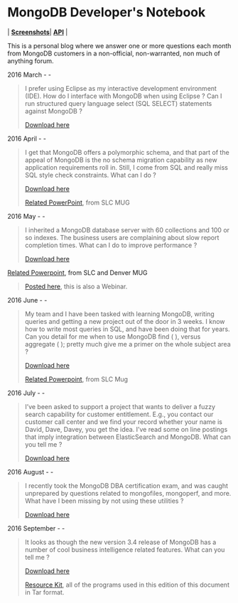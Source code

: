 MongoDB Developer's Notebook
===================

| **[Screenshots](#screenshots)**| **[API](#api)** |


This is a personal blog where we answer one or more questions each month from MongoDB customers in a non-official, non-warranted, non much of anything forum.

2016 March - -

>I prefer using Eclipse as my interactive development environment
>(IDE). How do I interface with MongoDB when using Eclipse ? Can I run
>structured query language select (SQL SELECT) statements against
>MongoDB ?
>
>[Download here](https://github.com/farrell0/MongoDB-Developers-Notebook/blob/master/download/MDB_DN_2016_03_Eclipse_BiConnector.pdf)

2016 April - -

>I get that MongoDB offers a polymorphic schema, and that part of the
>appeal of MongoDB is the no schema migration capability as new application
>requirements roll in. Still, I come from SQL and really miss SQL style
>check constraints. What can I do ?
>
>[Download here](https://github.com/farrell0/MongoDB-Developers-Notebook/blob/master/download/MDB_DN_2016_04_CheckConstraints.pdf)
>
>[Related PowerPoint](https://github.com/farrell0/MongoDB-Developers-Notebook/blob/master/download/MDB_DN_2016_04_CheckConstraints.pptx), from SLC MUG

2016 May - -

>I inherited a MongoDB database server with 60 collections and 100 or so indexes.
>The business users are complaining about slow report completion times. What can 
>I do to improve performance ?
>
>[Download here](https://github.com/farrell0/MongoDB-Developers-Notebook/blob/master/download/MDB_DN_2016_05_IndexTuning.pdf)
>
[Related Powerpoint](https://github.com/farrell0/MongoDB-Developers-Notebook/blob/master/download/MDB_DN_2016_05_IndexTuning.pptx.pdf), from SLC and Denver MUG
>
>[Posted here](https://www.mongodb.com/presentations/webinar-index-tuning-and-evaluation-using-mongodb?p=5721041a1b55a234bf9566de), this is also a Webinar.

2016 June - -

>My team and I have been tasked with learning MongoDB, writing queries and getting 
>a new project out of the door in 3 weeks. I know how to write most queries in SQL, 
>and have been doing that for years. Can you detail for me when to use MongoDB find ( ), 
>versus aggregate ( ); pretty much give me a primer on the whole subject area ?
>
>[Download here](https://github.com/farrell0/MongoDB-Developers-Notebook/blob/master/download/MDB_DN_2016_06_QueryPrimer.pdf)
>
>[Related Powerpoint](https://github.com/farrell0/MongoDB-Developers-Notebook/blob/master/download/MDB_DN_2016_06_QueryPrimer.pptx.pdf), from SLC Mug

2016 July - -

>I’ve been asked to support a project that wants to deliver a fuzzy search capability 
>for customer entitlement. E.g., you contact our customer call center and we find your 
>record whether your name is David, Dave, Davey, you get the idea. I’ve read some on 
>line postings that imply integration between ElasticSearch and MongoDB. What can you 
>tell me ?
>
>[Download here](https://github.com/farrell0/MongoDB-Developers-Notebook/blob/master/download/MDB_DN_2016_07_ElasticSearch.pdf)

2016 August - -

>I recently took the MongoDB DBA certification exam, and was caught unprepared by questions 
>related to mongofiles, mongoperf, and more. What have I been missing by not using these utilities ?
>
>[Download here](https://github.com/farrell0/MongoDB-Developers-Notebook/blob/master/download/MDB_DN_2016_08_Tools.pdf)

2016 September - -

>It looks as though the new version 3.4 release of MongoDB has a number of cool business 
>intelligence related features. What can you tell me ?
>
>[Download here](https://github.com/farrell0/MongoDB-Developers-Notebook/blob/master/download/MDB_DN_2016_09_34Features.pdf)
>
>[Resource Kit](https://github.com/farrell0/MongoDB-Developers-Notebook/blob/master/download/MDB_DN_2016_09_34Features_ResourceKit.tar), all of the programs used in this edition of this document in Tar format.

